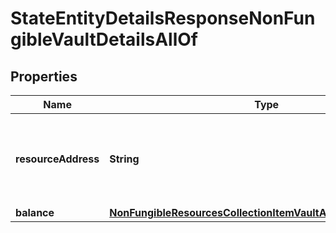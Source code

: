

# StateEntityDetailsResponseNonFungibleVaultDetailsAllOf


## Properties

| Name | Type | Description | Notes |
|------------ | ------------- | ------------- | -------------|
|**resourceAddress** | **String** | Bech32m-encoded human readable version of the address. |  |
|**balance** | [**NonFungibleResourcesCollectionItemVaultAggregatedVaultItem**](NonFungibleResourcesCollectionItemVaultAggregatedVaultItem.md) |  |  |



